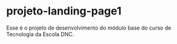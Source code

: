 # projeto-landing-page1
Esse é o projeto de desenvolvimento do módulo base do curso de Tecnologia da Escola DNC.
